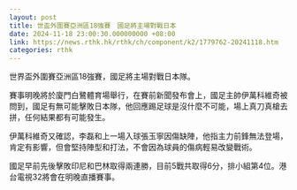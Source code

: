 ```yaml
---
layout: post
title: 世盃外圍賽亞洲區18強賽　國足將主場對戰日本
date: 2024-11-18 23:00:30.000000000 +08:00
link: https://news.rthk.hk/rthk/ch/component/k2/1779762-20241118.htm
categories: rthk
---
```


世界盃外圍賽亞洲區18強賽，國足將主場對戰日本隊。

賽事明晚將於廈門白鷺體育場舉行，在賽前新聞發布會上，國足主帥伊萬科維奇被問到，國足有無可能擊敗日本隊，他回應踢足球是沒什麼不可能，場上真刀真槍去拼，任何結果都有可能發生。

伊萬科維奇又確認，李磊和上一場入球張玉寧因傷缺陣，他指主力前鋒無法登場，肯定有影響，但會堅持陣型和打法，不會因為球員的傷病輕易改變戰術。

國足早前先後擊敗印尼和巴林取得兩連勝，目前5戰共取得6分，排小組第4位。港台電視32將會在明晚直播賽事。

